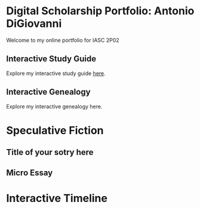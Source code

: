 # Digital Scholarship Portfolio: Antonio DiGiovanni

Welcome to my online portfolio for IASC 2P02

## Interactive Study Guide

Explore my interactive study guide [here](2P02Team1InteractiveStudyGuide.html).

## Interactive Genealogy

Explore my interactive genealogy here.

# Speculative Fiction

## Title of your sotry here

## Micro Essay

# Interactive Timeline
